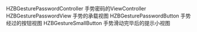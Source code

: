 HZBGesturePasswordController           手势密码的ViewController
HZBGesturePasswordView                 手势的承载视图
HZBGesturePasswordButton               手势经过的按钮视图
HZBGestureSmallButton                  手势滑动完毕后的提示小视图
